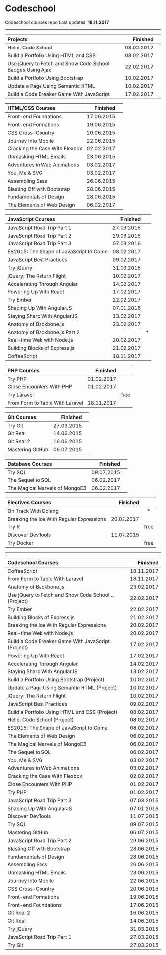 # Codeschool
Codeschool courses repo
Last updated: **18.11.2017**

--------------------------


| Projects                                                    |    Finished |      |
|:------------------------------------------------------------|------------:|:----:|
| Hello, Code School                                          |  08.02.2017 |      |
| Build a Portfolio Using HTML and CSS                        |  08.02.2017 |      |
| Use jQuery to Fetch and Show Code School Badges Using Ajax  |  22.02.2017 |      |
| Build a Portfolio Using Bootstrap                           |  10.02.2017 |      |
| Update a Page Using Semantic HTML                           |  10.02.2017 |      |
| Build a Code Breaker Game With JavaScript                   |  17.02.2017 |      |


| HTML/CSS Courses                                            |    Finished |      |
|:------------------------------------------------------------|------------:|:----:|
| Front-end Foundations                                       |  17.06.2015 |      |
| Front-end Formations                                        |  19.06.2015 |      |
| CSS Cross-Country                                           |  20.06.2015 |      |
| Journey Into Mobile                                         |  22.06.2015 |      |
| Cracking the Case With Flexbox                              |  02.02.2017 |      |
| Unmasking HTML Emails                                       |  23.06.2015 |      |
| Adventures in Web Animations                                |  03.02.2017 |      |
| You, Me & SVG                                               |  03.02.2017 |      |
| Assembling Sass                                             |  26.06.2015 |      |
| Blasting Off with Bootstrap                                 |  28.06.2015 |      |
| Fundamentals of Design                                      |  28.06.2015 |      |
| The Elements of Web Design                                  |  06.02.2017 |      |


| JavaScript Courses                                          |    Finished |      |
|:------------------------------------------------------------|------------:|:----:|
| JavaScript Road Trip Part 1                                 |  27.03.2015 |      |
| JavaScript Road Trip Part 2                                 |  29.06.2015 |      |
| JavaScript Road Trip Part 3                                 |  07.03.2016 |      |
| ES2015: The Shape of JavaScript to Come                     |  08.02.2017 |      |
| JavaScript Best Practices                                   |  09.02.2017 |      |
| Try jQuery                                                  |  31.03.2015 |      |
| jQuery: The Return Flight                                   |  10.02.2017 |      |
| Accelerating Through Angular                                |  14.02.2017 |      |
| Powering Up With React                                      |  17.02.2017 |      |
| Try Ember                                                   |  22.02.2017 |      |
| Shaping Up With AngularJS                                   |  07.01.2016 |      |
| Staying Sharp With AngularJS                                |  13.02.2017 |      |
| Anatomy of Backbone.js                                      |  23.02.2017 |      |
| Anatomy of Backbone.js Part 2                               |             |  *   |
| Real-time Web with Node.js                                  |  20.02.2017 |      |
| Building Blocks of Express.js                               |  21.02.2017 |      |
| CoffeeScript                                                |  18.11.2017 |      |


| PHP Courses                                                 |    Finished |      |
|:------------------------------------------------------------|------------:|:----:|
| Try PHP                                                     |  01.02.2017 |      |
| Close Encounters With PHP                                   |  01.02.2017 |      |
| Try Laravel                                                 |             | free |
| From Form to Table With Laravel                             |  18.11.2017 |      |


| Git Courses                                                 |    Finished |      |
|:------------------------------------------------------------|------------:|:----:|
| Try Git                                                     |  27.03.2015 |      |
| Git Real                                                    |  14.06.2015 |      |
| Git Real 2                                                  |  16.06.2015 |      |
| Mastering GitHub                                            |  06.07.2015 |      |


| Database Courses                                            |    Finished |      |
|:------------------------------------------------------------|------------:|:----:|
| Try SQL                                                     |  09.07.2015 |      |
| The Sequel to SQL                                           |  06.02.2017 |      |
| The Magical Marvels of MongoDB                              |  06.02.2017 |      |


| Electives Courses                                           |    Finished |      |
|:------------------------------------------------------------|------------:|:----:|
| On Track With Golang                                        |             |  *   |
| Breaking the Ice With Regular Expressions                   |  20.02.2017 |      |
| Try R                                                       |             | free |
| Discover DevTools                                           |  11.07.2015 |      |
| Try Docker                                                  |             | free |


--------------------------


| Codeschool Courses                                          |    Finished |
|:------------------------------------------------------------|------------:|
| CoffeeScript                                                |  18.11.2017 |      |
| From Form to Table With Laravel                             |  18.11.2017 |
| Anatomy of Backbone.js                                      |  23.02.2017 |
| Use jQuery to Fetch and Show Code School ... (Project)      |  22.02.2017 |
| Try Ember                                                   |  22.02.2017 |
| Building Blocks of Express.js                               |  21.02.2017 |
| Breaking the Ice With Regular Expressions                   |  20.02.2017 |
| Real-time Web with Node.js                                  |  20.02.2017 |
| Build a Code Breaker Game With JavaScript (Project)         |  17.02.2017 |
| Powering Up With React                                      |  17.02.2017 |
| Accelerating Through Angular                                |  14.02.2017 |
| Staying Sharp With AngularJS                                |  13.02.2017 |
| Build a Portfolio Using Bootstrap (Project)                 |  10.02.2017 |
| Update a Page Using Semantic HTML (Project)                 |  10.02.2017 |
| jQuery: The Return Flight                                   |  10.02.2017 |
| JavaScript Best Practices                                   |  09.02.2017 |
| Build a Portfolio Using HTML and CSS (Project)              |  08.02.2017 |
| Hello, Code School (Project)                                |  08.02.2017 |
| ES2015: The Shape of JavaScript to Come                     |  08.02.2017 |
| The Elements of Web Design                                  |  06.02.2017 |
| The Magical Marvels of MongoDB                              |  06.02.2017 |
| The Sequel to SQL                                           |  06.02.2017 |
| You, Me & SVG                                               |  03.02.2017 |
| Adventures in Web Animations                                |  03.02.2017 |
| Cracking the Case With Flexbox                              |  02.02.2017 |
| Close Encounters With PHP                                   |  01.02.2017 |
| Try PHP                                                     |  01.02.2017 |
| JavaScript Road Trip Part 3                                 |  07.03.2016 |
| Shaping Up With AngularJS                                   |  07.01.2016 |
| Discover DevTools                                           |  11.07.2015 |
| Try SQL                                                     |  09.07.2015 |
| Mastering GitHub                                            |  06.07.2015 |
| JavaScript Road Trip Part 2                                 |  29.06.2015 |
| Blasting Off with Bootstrap                                 |  28.06.2015 |
| Fundamentals of Design                                      |  28.06.2015 |
| Assembling Sass                                             |  26.06.2015 |
| Unmasking HTML Emails                                       |  23.06.2015 |
| Journey Into Mobile                                         |  22.06.2015 |
| CSS Cross-Country                                           |  20.06.2015 |
| Front-end Formations                                        |  19.06.2015 |
| Front-end Foundations                                       |  17.06.2015 |
| Git Real 2                                                  |  16.06.2015 |
| Git Real                                                    |  14.06.2015 |
| Try jQuery                                                  |  31.03.2015 |
| JavaScript Road Trip Part 1                                 |  27.03.2015 |
| Try Git                                                     |  27.03.2015 |
